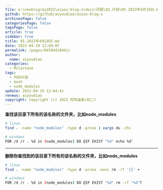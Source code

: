 ```yaml
---
file: e:\newblog\my2022\aiyou-blog-s\docs\历程\02.片段\05.2022年4月10日.md
github: https://github/aiyoudiao/aiyou-blog-s
archivesPage: false
categoriesPage: false
tagsPage: false
article: true
sidebar: true
title: 05.2022年4月10日.md
date: 2022-04-10 12:04:07
permalink: /pages/84504410441/
author: 
  name: aiyoudiao
categories: 
  - Milestone
tags: 
  - 代码片段
  - bash
  - node_modules
update: 2022-04-10 12:04:41
renews: aiyoudiao
copyright: Copyright (c) 2022 哎哟迪奥(码二)
---
```


**查找该目录下所有的该名称的文件夹，比如node_modules**

```bash
# linux
find . -name "node_modules" -type d -prune | xargs du -chs

# windows
FOR /d /r . %d in (node_modules) DO @IF EXIST "%d" echo %d"
```

---

**删除你查找到的该目录下所有的该名称的文件夹，比如node_modules**

```bash
# linux
find . -name "node_modules" -type d -prune -exec rm -rf '{}' +

# windows
FOR /d /r . %d in (node_modules) DO @IF EXIST "%d" rm -rf "%d"7
```